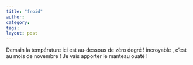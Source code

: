 ```yaml
---
title: "froid"
author:
category: 
tags: 
layout: post
---
```

Demain la température ici est au-dessous de zéro degré ! incroyable , c’est au mois de novembre !
Je vais apporter le manteau ouaté !

